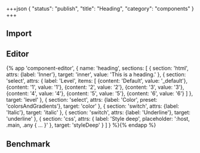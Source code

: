 +++json
{
  "status": "publish",
  "title": "Heading",
  "category": "components"
}
+++

## Import

<app-component-import componentName="heading"></app-component-import>

## Editor

{%
  app 'component-editor', {
    name: 'heading',
    sections: [
      {
        section: 'html',
        attrs: {label: 'Inner'},
        target: 'inner',
        value: 'This is a heading.'
      },
      {
        section: 'select',
        attrs: {
          label: 'Level',
          items: [
            {content: 'Default', value: '_default'},
            {content: '1', value: '1'},
            {content: '2', value: '2'},
            {content: '3', value: '3'},
            {content: '4', value: '4'},
            {content: '5', value: '5'},
            {content: '6', value: '6'}
          ]
        },
        target: 'level'
      },
      {
        section: 'select',
        attrs: {label: 'Color', preset: 'colorsAndGradients'},
        target: 'color'
      },
      {
        section: 'switch',
        attrs: {label: 'Italic'},
        target: 'italic'
      },
      {
        section: 'switch',
        attrs: {label: 'Underline'},
        target: 'underline'
      },
      {
        section: 'css',
        attrs: {
          label: 'Style deep',
          placeholder: ':host, .main, .any { ... }'
        },
        target: 'styleDeep'
      }
    ]
  }
%}{% endapp %}

## Benchmark

<app-component-benchmark reportId="ui-heading"></app-component-benchmark>
